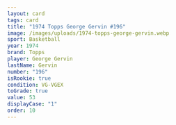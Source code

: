 ```yaml
---
layout: card
tags: card
title: "1974 Topps George Gervin #196"
image: /images/uploads/1974-topps-george-gervin.webp
sport: Basketball
year: 1974
brand: Topps
player: George Gervin
lastName: Gervin
number: "196"
isRookie: true
condition: VG-VGEX
toGrade: true
value: 53
displayCase: "1"
order: 10
---
```

